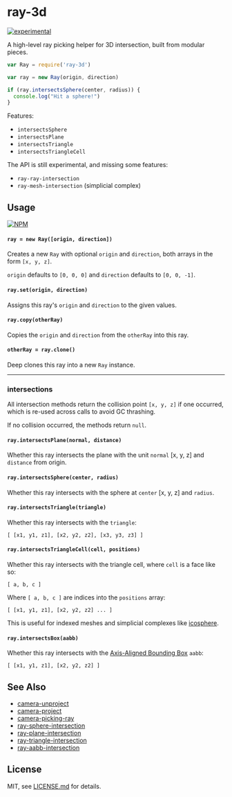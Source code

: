 # ray-3d

[![experimental](http://badges.github.io/stability-badges/dist/experimental.svg)](http://github.com/badges/stability-badges)

A high-level ray picking helper for 3D intersection, built from modular pieces.

```js
var Ray = require('ray-3d')

var ray = new Ray(origin, direction)

if (ray.intersectsSphere(center, radius)) {
  console.log("Hit a sphere!")
}
```

Features:

- `intersectsSphere`
- `intersectsPlane`
- `intersectsTriangle`
- `intersectsTriangleCell`

The API is still experimental, and missing some features:

- `ray-ray-intersection`
- `ray-mesh-intersection` (simplicial complex)

## Usage

[![NPM](https://nodei.co/npm/ray-3d.png)](https://www.npmjs.com/package/ray-3d)

#### `ray = new Ray([origin, direction])`

Creates a new `Ray` with optional `origin` and `direction`, both arrays in the form `[x, y, z]`. 

`origin` defaults to `[0, 0, 0]` and `direction` defaults to `[0, 0, -1]`.

#### `ray.set(origin, direction)`

Assigns this ray's `origin` and `direction` to the given values.

#### `ray.copy(otherRay)`

Copies the `origin` and `direction` from the `otherRay` into this ray.

#### `otherRay = ray.clone()`

Deep clones this ray into a new `Ray` instance.

---

### intersections

All intersection methods return the collision point `[x, y, z]` if one occurred, which is re-used across calls to avoid GC thrashing. 

If no collision occurred, the methods return `null`.

#### `ray.intersectsPlane(normal, distance)`

Whether this ray intersects the plane with the unit `normal` [x, y, z] and `distance` from origin.

#### `ray.intersectsSphere(center, radius)`

Whether this ray intersects with the sphere at `center` [x, y, z] and `radius`.

#### `ray.intersectsTriangle(triangle)`

Whether this ray intersects with the `triangle`:

```
[ [x1, y1, z1], [x2, y2, z2], [x3, y3, z3] ]
```

#### `ray.intersectsTriangleCell(cell, positions)`

Whether this ray intersects with the triangle cell, where `cell` is a face like so:

```
[ a, b, c ]
```

Where `[ a, b, c ]` are indices into the `positions` array:

```
[ [x1, y1, z1], [x2, y2, z2] ... ]
```

This is useful for indexed meshes and simplicial complexes like [icosphere](https://www.npmjs.com/package/icosphere).

#### `ray.intersectsBox(aabb)`

Whether this ray intersects with the [Axis-Aligned Bounding Box](http://www.gamasutra.com/view/feature/131833/when_two_hearts_collide_.php) `aabb`:

```
[ [x1, y1, z1], [x2, y2, z2] ]
```

## See Also

- [camera-unproject](https://www.npmjs.com/package/camera-unproject)
- [camera-project](https://www.npmjs.com/package/camera-project)
- [camera-picking-ray](https://www.npmjs.com/package/camera-picking-ray)
- [ray-sphere-intersection](https://www.npmjs.com/package/ray-sphere-intersection)
- [ray-plane-intersection](https://www.npmjs.com/package/ray-plane-intersection)
- [ray-triangle-intersection](https://www.npmjs.com/package/ray-triangle-intersection)
- [ray-aabb-intersection](https://www.npmjs.com/package/ray-aabb-intersection)

## License

MIT, see [LICENSE.md](http://github.com/Jam3/ray-3d/blob/master/LICENSE.md) for details.
